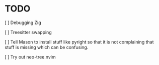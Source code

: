# TODO
[ ] Debugging Zig

[ ] Treesitter swapping

[ ] Tell Mason to install stuff like pyright 
    so that it is not complaining that stuff is missing 
    which can be confusing.

[ ] Try out neo-tree.nvim

